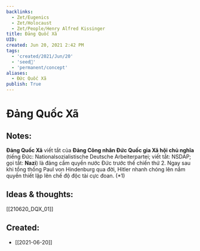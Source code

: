 ```yaml
---
backlinks:
  - Zet/Eugenics
  - Zet/Holocaust
  - Zet/People/Henry Alfred Kissinger
title: Đảng Quốc Xã
UID: 
created: Jun 20, 2021 2:42 PM
tags:
  - 'created/2021/Jun/20'
  - 'seed🥜'
  - 'permanent/concept'
aliases:
  - Đức Quốc Xã
publish: True
---
```

# Đảng Quốc Xã

## Notes:
**Đảng Quốc Xã** viết tắt của **Đảng Công nhân Đức Quốc gia Xã hội chủ nghĩa** (tiếng Đức: Nationalsozialistische Deutsche Arbeiterpartei; viết tắt: NSDAP; gọi tắt: **Nazi**) là đảng cầm quyền nước Đức trước thế chiến thứ 2. Ngay sau khi tổng thống Paul von Hindenburg qua đời, Hitler nhanh chóng lên nắm quyền thiết lập lên chế độ độc tài cực đoan. (*1)


## Ideas & thoughts:
[[210620_DQX_01]]

## Created:
- [[2021-06-20]]
